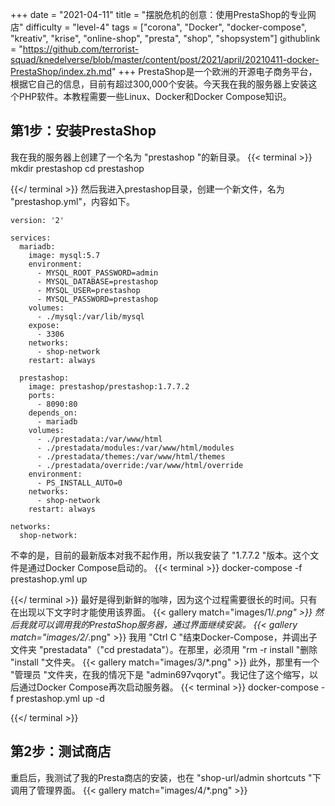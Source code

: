 +++
date = "2021-04-11"
title = "摆脱危机的创意：使用PrestaShop的专业网店"
difficulty = "level-4"
tags = ["corona", "Docker", "docker-compose", "kreativ", "krise", "online-shop", "presta", "shop", "shopsystem"]
githublink = "https://github.com/terrorist-squad/knedelverse/blob/master/content/post/2021/april/20210411-docker-PrestaShop/index.zh.md"
+++
PrestaShop是一个欧洲的开源电子商务平台，根据它自己的信息，目前有超过300,000个安装。今天我在我的服务器上安装这个PHP软件。本教程需要一些Linux、Docker和Docker Compose知识。
## 第1步：安装PrestaShop
我在我的服务器上创建了一个名为 "prestashop "的新目录。
{{< terminal >}}
mkdir prestashop
cd prestashop

{{</ terminal >}}
然后我进入prestashop目录，创建一个新文件，名为 "prestashop.yml"，内容如下。
```
version: '2'

services:
  mariadb:
    image: mysql:5.7
    environment:
      - MYSQL_ROOT_PASSWORD=admin
      - MYSQL_DATABASE=prestashop
      - MYSQL_USER=prestashop
      - MYSQL_PASSWORD=prestashop
    volumes:
      - ./mysql:/var/lib/mysql
    expose:
      - 3306
    networks:
      - shop-network
    restart: always

  prestashop:
    image: prestashop/prestashop:1.7.7.2
    ports:
      - 8090:80
    depends_on:
      - mariadb
    volumes:
      - ./prestadata:/var/www/html
      - ./prestadata/modules:/var/www/html/modules
      - ./prestadata/themes:/var/www/html/themes
      - ./prestadata/override:/var/www/html/override
    environment:
      - PS_INSTALL_AUTO=0
    networks:
      - shop-network
    restart: always

networks:
  shop-network:

```
不幸的是，目前的最新版本对我不起作用，所以我安装了 "1.7.7.2 "版本。这个文件是通过Docker Compose启动的。
{{< terminal >}}
docker-compose -f prestashop.yml up

{{</ terminal >}}
最好是得到新鲜的咖啡，因为这个过程需要很长的时间。只有在出现以下文字时才能使用该界面。
{{< gallery match="images/1/*.png" >}}
然后我就可以调用我的PrestaShop服务器，通过界面继续安装。
{{< gallery match="images/2/*.png" >}}
我用 "Ctrl C "结束Docker-Compose，并调出子文件夹 "prestadata"（"cd prestadata"）。在那里，必须用 "rm -r install "删除 "install "文件夹。
{{< gallery match="images/3/*.png" >}}
此外，那里有一个 "管理员 "文件夹，在我的情况下是 "admin697vqoryt"。我记住了这个缩写，以后通过Docker Compose再次启动服务器。
{{< terminal >}}
docker-compose -f prestashop.yml up -d

{{</ terminal >}}

## 第2步：测试商店
重启后，我测试了我的Presta商店的安装，也在 "shop-url/admin shortcuts "下调用了管理界面。
{{< gallery match="images/4/*.png" >}}